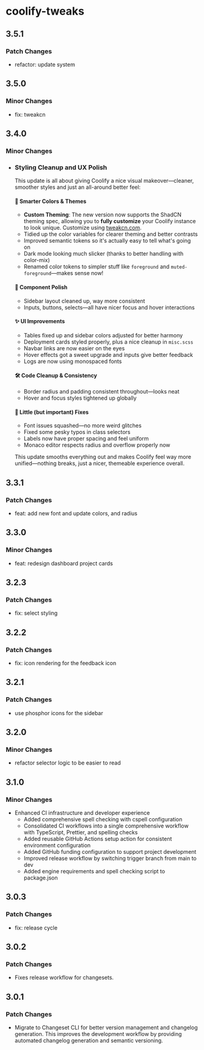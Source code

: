 # coolify-tweaks

## 3.5.1

### Patch Changes

- refactor: update system

## 3.5.0

### Minor Changes

- fix: tweakcn

## 3.4.0

### Minor Changes

- ### Styling Cleanup and UX Polish

  This update is all about giving Coolify a nice visual makeover—cleaner, smoother styles and just an all-around better feel:

  #### 🎨 Smarter Colors & Themes
  - **Custom Theming**: The new version now supports the ShadCN theming spec, allowing you to **fully customize** your Coolify instance to look unique. Customize using [tweakcn.com](https://tweakcn.com/).
  - Tidied up the color variables for clearer theming and better contrasts
  - Improved semantic tokens so it's actually easy to tell what's going on
  - Dark mode looking much slicker (thanks to better handling with color-mix)
  - Renamed color tokens to simpler stuff like `foreground` and `muted-foreground`—makes sense now!

  #### 🧩 Component Polish
  - Sidebar layout cleaned up, way more consistent
  - Inputs, buttons, selects—all have nicer focus and hover interactions

  #### ✨ UI Improvements
  - Tables fixed up and sidebar colors adjusted for better harmony
  - Deployment cards styled properly, plus a nice cleanup in `misc.scss`
  - Navbar links are now easier on the eyes
  - Hover effects got a sweet upgrade and inputs give better feedback
  - Logs are now using monospaced fonts

  #### 🛠️ Code Cleanup & Consistency
  - Border radius and padding consistent throughout—looks neat
  - Hover and focus styles tightened up globally

  #### 🐛 Little (but important) Fixes
  - Font issues squashed—no more weird glitches
  - Fixed some pesky typos in class selectors
  - Labels now have proper spacing and feel uniform
  - Monaco editor respects radius and overflow properly now

  This update smooths everything out and makes Coolify feel way more unified—nothing breaks, just a nicer, themeable experience overall.

## 3.3.1

### Patch Changes

- feat: add new font and update colors, and radius

## 3.3.0

### Minor Changes

- feat: redesign dashboard project cards

## 3.2.3

### Patch Changes

- fix: select styling

## 3.2.2

### Patch Changes

- fix: icon rendering for the feedback icon

## 3.2.1

### Patch Changes

- use phosphor icons for the sidebar

## 3.2.0

### Minor Changes

- refactor selector logic to be easier to read

## 3.1.0

### Minor Changes

- Enhanced CI infrastructure and developer experience
  - Added comprehensive spell checking with cspell configuration
  - Consolidated CI workflows into a single comprehensive workflow with TypeScript, Prettier, and spelling checks
  - Added reusable GitHub Actions setup action for consistent environment configuration
  - Added GitHub funding configuration to support project development
  - Improved release workflow by switching trigger branch from main to dev
  - Added engine requirements and spell checking script to package.json

## 3.0.3

### Patch Changes

- fix: release cycle

## 3.0.2

### Patch Changes

- Fixes release workflow for changesets.

## 3.0.1

### Patch Changes

- Migrate to Changeset CLI for better version management and changelog generation. This improves the development workflow by providing automated changelog generation and semantic versioning.
